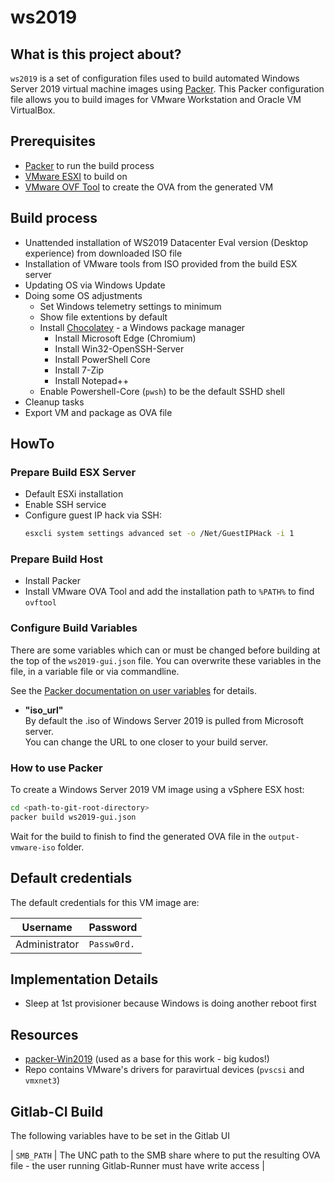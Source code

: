 # ws2019

## What is this project about?

`ws2019` is a set of configuration files used to build automated Windows Server 2019 virtual machine images using [Packer](https://www.packer.io/).
This Packer configuration file allows you to build images for VMware Workstation and Oracle VM VirtualBox.

## Prerequisites

* [Packer](https://www.packer.io/downloads.html) to run the build process
* [VMware ESXI](https://www.vmware.com/de/products/esxi-and-esx.html) to build on
* [VMware OVF Tool](https://www.vmware.com/support/developer/ovf/) to create the OVA from the generated VM

## Build process

* Unattended installation of WS2019 Datacenter Eval version (Desktop experience) from downloaded ISO file
* Installation of VMware tools from ISO provided from the build ESX server
* Updating OS via Windows Update
* Doing some OS adjustments
  * Set Windows telemetry settings to minimum
  * Show file extentions by default
  * Install [Chocolatey](https://chocolatey.org/) - a Windows package manager
    * Install Microsoft Edge (Chromium)
    * Install Win32-OpenSSH-Server
    * Install PowerShell Core
    * Install 7-Zip
    * Install Notepad++
  * Enable Powershell-Core (`pwsh`) to be the default SSHD shell
* Cleanup tasks
* Export VM and package as OVA file

## HowTo

### Prepare Build ESX Server

* Default ESXi installation
* Enable SSH service
* Configure guest IP hack via SSH: 
  ```sh
  esxcli system settings advanced set -o /Net/GuestIPHack -i 1
  ```

### Prepare Build Host

* Install Packer
* Install VMware OVA Tool and add the installation path to `%PATH%` to find `ovftool`

### Configure Build Variables

There are some variables which can or must be changed before building at the top of the `ws2019-gui.json` file.
You can overwrite these variables in the file, in a variable file or via commandline.

See the [Packer documentation on user variables](https://www.packer.io/docs/templates/user-variables.html) for details.

- **"iso_url"**\
By default the .iso of Windows Server 2019 is pulled from Microsoft server.\
You can change the URL to one closer to your build server. 

### How to use Packer

To create a Windows Server 2019 VM image using a vSphere ESX host:

```sh
cd <path-to-git-root-directory>
packer build ws2019-gui.json
```

Wait for the build to finish to find the generated OVA file in the `output-vmware-iso` folder.

## Default credentials

The default credentials for this VM image are:

| Username      | Password    |
|---------------|-------------|
| Administrator | `Passw0rd.` |

## Implementation Details

- Sleep at 1st provisioner because Windows is doing another reboot first

## Resources

- [packer-Win2019](https://github.com/eaksel/packer-Win2019) (used as a base for this work - big kudos!)
- Repo contains VMware's drivers for paravirtual devices (`pvscsi` and `vmxnet3`)

## Gitlab-CI Build
The following variables have to be set in the Gitlab UI

| `SMB_PATH` | The UNC path to the SMB share where to put the resulting OVA file - the user running Gitlab-Runner must have write access |
